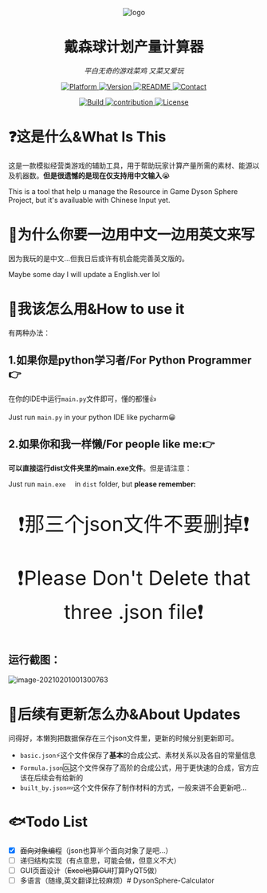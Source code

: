<p align="center">
    <img src="https://raw.githubusercontent.com/dafeigy/image/master/20210131233350.jpg" alt="logo"  />
</p>
<h1 align="center">戴森球计划产量计算器</h1>
<p align="center">
    <em>平白无奇的游戏菜鸡 又菜又爱玩</em>
</p>
<p align="center">
    <a href="https://www.mathworks.com/">
        <img src="https://img.shields.io/badge/Platform-steam-blue.svg" alt="Platform">
    </a>
    <a href="https://github.com/Dafeigy/Wireless-Calculator-based-on-2FSK">
        <img src="https://img.shields.io/badge/Version-0.6.15-red.svg" alt="Version">
    </a>
    <a href="https://github.com/Dafeigy/DysonSphere_Calculator/blob/main/README.md">
        <img src="https://img.shields.io/badge/Readme-Clickhere-yellow.svg" alt="README">
    </a>
    <a href="http://cybercolyce.cn/">
        <img src="https://img.shields.io/badge/Contact-Homepage-brightgreen.svg" alt="Contact">
    </a><p align="center">
    <a href="https://github.com/me-shaon/GLWTPL/blob/master/LICENSE">
        <img src="https://img.shields.io/badge/Build-passing-purple.svg" alt="Build">
    </a>
    <a href="https://github.com/Dafeigy">
        <img src="https://img.shields.io/badge/Contribution-Wel♂cum-blue.svg" alt="contribution">
    </a>
    <a href="https://github.com/me-shaon/GLWTPL/blob/master/LICENSE">
        <img src="https://img.shields.io/badge/License-GLWT-critical.svg" alt="License">
    </a>
</p>

# ❓这是什么&What Is This

这是一款模拟经营类游戏的辅助工具，用于帮助玩家计算产量所需的素材、能源以及机器数。**但是很遗憾的是现在仅支持用中文输入**😭

This is a tool that help u manage the Resource in Game Dyson Sphere Project, but it's availuable with Chinese Input yet.

# 🤬为什么你要一边用中文一边用英文来写

因为我玩的是中文...但我日后或许有机会能完善英文版的。

Maybe some day I will update a English.ver lol

# 🌠我该怎么用&How to use it

有两种办法：

## 1.如果你是python学习者/For Python Programmer👉

在你的IDE中运行`main.py`文件即可，懂的都懂👍

Just run `main.py`  in your python IDE like pycharm😀

## 2.如果你和我一样懒/For people like me:👉

**可以直接运行dist文件夹里的main.exe文件**。但是请注意：

Just run `main.exe	` in `dist` folder, but **please remember:**

<p align="center" style="font-size:40px">
   ❗那三个json文件不要删掉❗
</p>

<p align="center" style="font-size:40px">
   ❗Please Don't Delete that three .json file❗
</p>

## 运行截图：

<img src="https://raw.githubusercontent.com/dafeigy/image/master/20210201001300.png" alt="image-20210201001300763"  />



# 🙋‍后续有更新怎么办&About Updates

问得好，本懒狗把数据保存在三个json文件里，更新的时候分别更新即可。

* `basic.json`:zap:这个文件保存了**基本**的合成公式、素材关系以及各自的常量信息
* `Formula.json`:cl:这个文件保存了高阶的合成公式，用于更快速的合成，官方应该在后续会有给新的
* `built_by.json`:zzz:这个文件保存了制作材料的方式，一般来讲不会更新吧...

# 🐟Todo List

- [x] ~~面向对象编程~~（json也算半个面向对象了是吧...）
- [ ] 递归结构实现（有点意思，可能会做，但意义不大）
- [ ] GUI页面设计（~~Excel也算GUI~~打算PyQT5做）
- [ ] 多语言（随缘,英文翻译比较麻烦）# DysonSphere-Calculator
